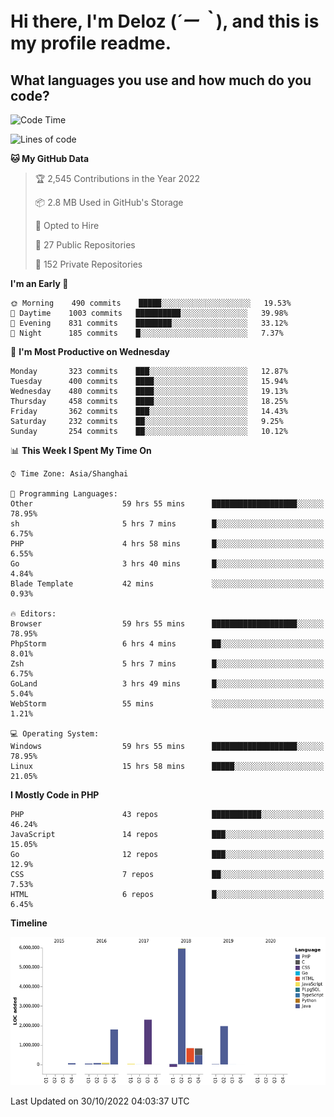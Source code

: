 # **Hi there, I'm Deloz (*´ー｀*), and this is my profile readme.**
<!--  [![Profile views](https://gpvc.arturio.dev/dank-del)](https://github.com/dank-del) -->
## **What languages you use and how much do you code?**

<!--START_SECTION:waka-->
![Code Time](http://img.shields.io/badge/Code%20Time-171%20hrs%2022%20mins-blue)

![Lines of code](https://img.shields.io/badge/From%20Hello%20World%20I%27ve%20Written-14%20Million%20lines%20of%20code-blue)

**🐱 My GitHub Data** 

> 🏆 2,545 Contributions in the Year 2022
 > 
> 📦 2.8 MB Used in GitHub's Storage 
 > 
> 💼 Opted to Hire
 > 
> 📜 27 Public Repositories 
 > 
> 🔑 152 Private Repositories  
 > 
**I'm an Early 🐤** 

```text
🌞 Morning    490 commits    █████░░░░░░░░░░░░░░░░░░░░   19.53% 
🌆 Daytime    1003 commits   ██████████░░░░░░░░░░░░░░░   39.98% 
🌃 Evening    831 commits    ████████░░░░░░░░░░░░░░░░░   33.12% 
🌙 Night      185 commits    █░░░░░░░░░░░░░░░░░░░░░░░░   7.37%

```
📅 **I'm Most Productive on Wednesday** 

```text
Monday       323 commits    ███░░░░░░░░░░░░░░░░░░░░░░   12.87% 
Tuesday      400 commits    ████░░░░░░░░░░░░░░░░░░░░░   15.94% 
Wednesday    480 commits    ████░░░░░░░░░░░░░░░░░░░░░   19.13% 
Thursday     458 commits    ████░░░░░░░░░░░░░░░░░░░░░   18.25% 
Friday       362 commits    ███░░░░░░░░░░░░░░░░░░░░░░   14.43% 
Saturday     232 commits    ██░░░░░░░░░░░░░░░░░░░░░░░   9.25% 
Sunday       254 commits    ██░░░░░░░░░░░░░░░░░░░░░░░   10.12%

```


📊 **This Week I Spent My Time On** 

```text
⌚︎ Time Zone: Asia/Shanghai

💬 Programming Languages: 
Other                    59 hrs 55 mins      ███████████████████░░░░░░   78.95% 
sh                       5 hrs 7 mins        █░░░░░░░░░░░░░░░░░░░░░░░░   6.75% 
PHP                      4 hrs 58 mins       █░░░░░░░░░░░░░░░░░░░░░░░░   6.55% 
Go                       3 hrs 40 mins       █░░░░░░░░░░░░░░░░░░░░░░░░   4.84% 
Blade Template           42 mins             ░░░░░░░░░░░░░░░░░░░░░░░░░   0.93%

🔥 Editors: 
Browser                  59 hrs 55 mins      ███████████████████░░░░░░   78.95% 
PhpStorm                 6 hrs 4 mins        ██░░░░░░░░░░░░░░░░░░░░░░░   8.01% 
Zsh                      5 hrs 7 mins        █░░░░░░░░░░░░░░░░░░░░░░░░   6.75% 
GoLand                   3 hrs 49 mins       █░░░░░░░░░░░░░░░░░░░░░░░░   5.04% 
WebStorm                 55 mins             ░░░░░░░░░░░░░░░░░░░░░░░░░   1.21%

💻 Operating System: 
Windows                  59 hrs 55 mins      ███████████████████░░░░░░   78.95% 
Linux                    15 hrs 58 mins      █████░░░░░░░░░░░░░░░░░░░░   21.05%

```

**I Mostly Code in PHP** 

```text
PHP                      43 repos            ███████████░░░░░░░░░░░░░░   46.24% 
JavaScript               14 repos            ███░░░░░░░░░░░░░░░░░░░░░░   15.05% 
Go                       12 repos            ███░░░░░░░░░░░░░░░░░░░░░░   12.9% 
CSS                      7 repos             ██░░░░░░░░░░░░░░░░░░░░░░░   7.53% 
HTML                     6 repos             █░░░░░░░░░░░░░░░░░░░░░░░░   6.45%

```


**Timeline**

![Chart not found](https://raw.githubusercontent.com/deloz/deloz/main/charts/bar_graph.png) 


 Last Updated on 30/10/2022 04:03:37 UTC
<!--END_SECTION:waka-->
